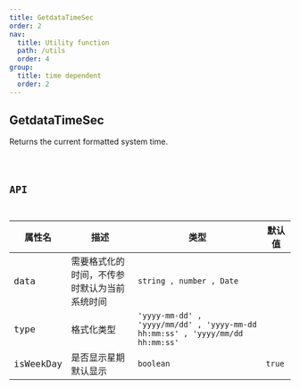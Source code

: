 ```yaml
---
title: GetdataTimeSec
order: 2
nav:
  title: Utility function
  path: /utils
  order: 4
group:
  title: time dependent
  order: 2
---
```


## GetdataTimeSec

Returns the current formatted system time.

<code src='./demos/index.tsx'>

## API

| 属性名 | 描述 | 类型 | 默认值 |
| --- | --- | --- | --- |
| data | 需要格式化的时间，不传参时默认为当前系统时间 | `string , number , Date` |  |
| type | 格式化类型 | `'yyyy-mm-dd' , 'yyyy/mm/dd' , 'yyyy-mm-dd hh:mm:ss' , 'yyyy/mm/dd hh:mm:ss'` |  |
| isWeekDay | 是否显示星期 默认显示 | `boolean` | `true` |
